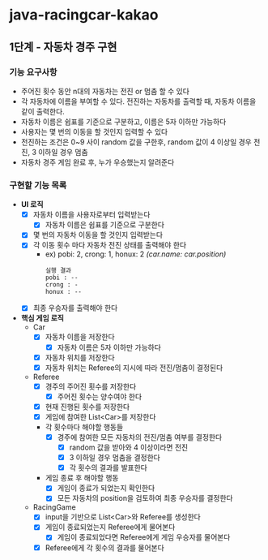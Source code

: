 # java-racingcar-kakao

## 1단계 - 자동차 경주 구현

### 기능 요구사항
- 주어진 횟수 동안 n대의 자동차는 전진 or 멈춤 할 수 있다
- 각 자동차에 이름을 부여할 수 있다. 전진하는 자동차를 출력할 때, 자동차 이름을 같이 출력한다.
- 자동차 이름은 쉼표를 기준으로 구분하고, 이름은 5자 이하만 가능하다
- 사용자는 몇 번의 이동을 할 것인지 입력할 수 있다
- 전진하는 조건은 0~9 사이 random 값을 구한후, random 값이 4 이상일 경우 전진, 3 이하일 경우 멈춤
- 자동차 경주 게임 완료 후, 누가 우승했는지 알려준다

### 구현할 기능 목록
- **UI 로직**
  - [x] 자동차 이름을 사용자로부터 입력받는다
    - [x] 자동차 이름은 쉼표를 기준으로 구분한다
  - [x] 몇 번의 자동차 이동을 할 것인지 입력받는다
  - [x] 각 이동 횟수 마다 자동차 전진 상태를 출력해야 한다
    - ex) pobi: 2, crong: 1, honux: 2 *(car.name: car.position)*
      ```
      실행 결과
      pobi : --
      crong : -
      honux : --
      ```
  - [x] 최종 우승자를 출력해야 한다

- **핵심 게임 로직**
  - Car
    - [x] 자동차 이름을 저장한다
      - [x] 자동차 이름은 5자 이하만 가능하다
    - [x] 자동차 위치를 저장한다
    - [x] 자동차 위치는 Referee의 지시에 따라 전진/멈춤이 결정된다
  - Referee
    - [x] 경주의 주어진 횟수를 저장한다
      - [x] 주어진 횟수는 양수여야 한다
    - [x] 현재 진행된 횟수를 저장한다
    - [x] 게임에 참여한 List<Car\>를 저장한다
    - 각 횟수마다 해야할 행동들
      - [x] 경주에 참여한 모든 자동차의 전진/멈춤 여부를 결정한다
        - [x] random 값을 받아와 4 이상이라면 전진
        - [x] 3 이하일 경우 멈춤을 결정한다
        - [x] 각 횟수의 결과를 발표한다
    - 게임 종료 후 해야할 행동
      - [x] 게임이 종료가 되었는지 확인한다
      - [x] 모든 자동차의 position을 검토하여 최종 우승자를 결정한다
  - RacingGame
    - [x] input을 기반으로 List<Car\>와 Referee를 생성한다
    - [x] 게임이 종료되었는지 Referee에게 물어본다
      - [x] 게임이 종료되었다면 Referee에게 게임 우승자를 물어본다
    - [x] Referee에게 각 횟수의 결과를 물어본다